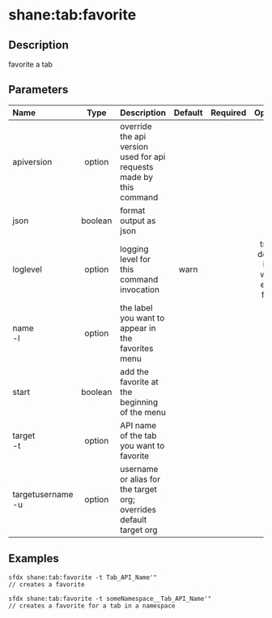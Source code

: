 <!-- This file has been generated with command 'sfdx hardis:doc:plugin:generate'. Please do not update it manually or it may be overwritten -->
# shane:tab:favorite

## Description

favorite a tab

## Parameters

|Name|Type|Description|Default|Required|Options|
|:---|:--:|:----------|:-----:|:------:|:-----:|
|apiversion|option|override the api version used for api requests made by this command||||
|json|boolean|format output as json||||
|loglevel|option|logging level for this command invocation|warn||trace<br/>debug<br/>info<br/>warn<br/>error<br/>fatal|
|name<br/>-l|option|the label you want to appear in the favorites menu||||
|start|boolean|add the favorite at the beginning of the menu||||
|target<br/>-t|option|API name of the tab you want to favorite||||
|targetusername<br/>-u|option|username or alias for the target org; overrides default target org||||

## Examples

```shell
sfdx shane:tab:favorite -t Tab_API_Name'"
// creates a favorite

```

```shell
sfdx shane:tab:favorite -t someNamespace__Tab_API_Name'"
// creates a favorite for a tab in a namespace

```


